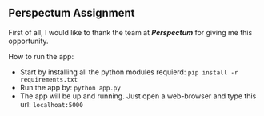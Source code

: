 
## Perspectum Assignment

First of all, I would like to thank the team at ***Perspectum*** for giving me this opportunity.

How to run the app:

-   Start by installing all the python modules requierd:  `pip install -r requirements.txt`
-   Run the app by:  `python app.py`
- The app will be up and running. Just open a web-browser and type this url: `localhoat:5000`